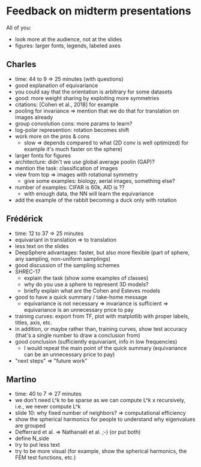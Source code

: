 # Feedback on midterm presentations

All of you:
* look more at the audience, not at the slides
* figures: larger fonts, legends, labeled axes

## Charles

* time: 44 to 9 => 25 minutes (with questions)
* good explanation of equivariance
* you could say that the orientation is arbitrary for some datasets
* good: more weight sharing by exploiting more symmetries
* citations: [Cohen et al., 2018] for example
* pooling for invariance => mention that we do that for translation on images already
* group convolution cons: more params to learn?
* log-polar represention: rotation becomes shift
* work more on the pros & cons
	* slow => depends compared to what (2D conv is well optimized) for example it's much faster on the sphere)
* larger fonts for figures
* architecture: didn't we use global average poolin (GAP)?
* mention the task: classification of images
* view from top => images with rotational symmetry
	* give some examples: biology, aerial images, something else?
* number of examples: CIFAR is 60k, AID is ??
	* with enough data, the NN will learn the equivariance
* add the example of the rabbit becoming a duck only with rotation

## Frédérick

* time: 12 to 37 => 25 minutes
* equivariant in translation => to translation
* less text on the slides
* DeepSphere advantages: faster, but also more flexible (part of sphere, any sampling, non-uniform samplings)
* good discussion of the sampling schemes
* SHREC-17
	* explain the task (show some examples of classes)
	* why do you use a sphere to represent 3D models?
	* briefly explain what are the Cohen and Esteves models
* good to have a quick summary / take-home message
	* equivariance is not necessary => invariance is sufficient => equivariance is an unnecessary price to pay
* training curves: export from TF, plot with matplotlib with proper labels, titles, axis, etc.
* in addition, or maybe rather than, training curves, show test accuracy (that's a single number to draw a conclusion from)
* good conclusion (sufficiently equivariant, info in low frequencies)
	* I would repeat the main point of the quick summary (equivariance can be an unnecessary price to pay)
* "next steps" => "future work"

## Martino

* time: 40 to 7 => 27 minutes
* we don't need L^k to be sparse as we can compute L^k x recursively, i.e., we never compute L^k
* slide 10: why fixed number of neighbors? => computational efficiency
* show the spherical harmonics for people to understand why eigenvalues are grouped
* Defferrard et al. => Nathanaël et al. ;-) (or put both)
* define N_side
* try to put less text
* try to be more visual (for example, show the spherical harmonics, the FEM test functions, etc.)

